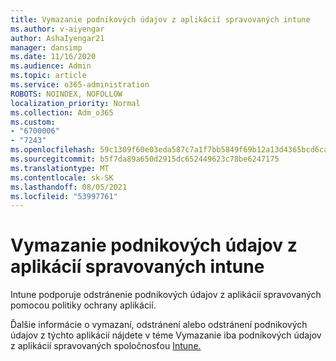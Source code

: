 ```yaml
---
title: Vymazanie podnikových údajov z aplikácií spravovaných intune
ms.author: v-aiyengar
author: AshaIyengar21
manager: dansimp
ms.date: 11/16/2020
ms.audience: Admin
ms.topic: article
ms.service: o365-administration
ROBOTS: NOINDEX, NOFOLLOW
localization_priority: Normal
ms.collection: Adm_o365
ms.custom:
- "6700006"
- "7243"
ms.openlocfilehash: 59c1309f60e03eda587c7a1f7bb5849f69b12a13d4365bcd6ca4e862d0e53e2e
ms.sourcegitcommit: b5f7da89a650d2915dc652449623c78be6247175
ms.translationtype: MT
ms.contentlocale: sk-SK
ms.lasthandoff: 08/05/2021
ms.locfileid: "53997761"
---
```

# <a name="wipe-corporate-data-from-intune-managed-apps"></a>Vymazanie podnikových údajov z aplikácií spravovaných intune

Intune podporuje odstránenie podnikových údajov z aplikácií spravovaných pomocou politiky ochrany aplikácií. 

Ďalšie informácie o vymazaní, odstránení alebo odstránení podnikových údajov z týchto aplikácií nájdete v téme Vymazanie iba podnikových údajov z aplikácií spravovaných spoločnosťou [Intune.](https://docs.microsoft.com/mem/intune/apps/apps-selective-wipe)
